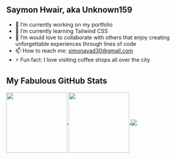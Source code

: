 ## Saymon Hwair, aka Unknown159
- 🔭 I’m currently working on my portfolio
- 🌱 I’m currently learning Tailwind CSS
- 👯 I’m would love to collaborate with others that enjoy creating unforgettable experiences through lines of code
- 📫 How to reach me: <a href="mailto:simonayad30@gmail.com"> simonayad30@gmail.com <a/>
- ⚡ Fun fact: I love visiting coffee shops all over the city

## My Fabulous GitHub Stats
<a href="#">
<img height=160 align="center" src="https://github-readme-stats.vercel.app/api?username=shwaier&theme=radical&include_all_commits=true&count_private=true\&rank_icon=github"/>
  <a/>
<a href="#">
<img height=160 align="center" src="https://github-readme-streak-stats.herokuapp.com/?user=shwaier&theme=radical"/>
<a/>
<a href="">
<img  align="center" src="https://github-readme-stats.vercel.app/api/top-langs/?username=shwaier&theme=radical&include_all_commits=true&count_private=true&hide_progress=true&layout=donut-vertical"/>
<a/>

